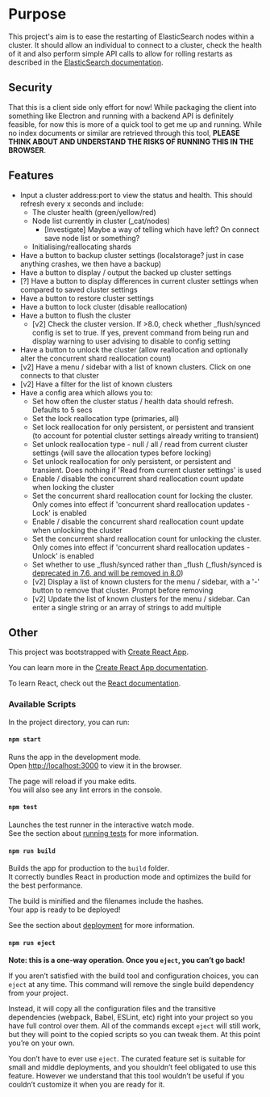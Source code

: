 # Purpose

This project's aim is to ease the restarting of ElasticSearch nodes within a cluster. It should allow an individual to connect to a cluster, check the health of it and also perform simple API calls to allow for rolling restarts as described in the [ElasticSearch documentation](https://www.elastic.co/guide/en/elasticsearch/reference/current/restart-cluster.html).

## Security

That this is a client side only effort for now! While packaging the client into something like Electron and running with a backend API is definitely feasible, for now this is more of a quick tool to get me up and running. While no index documents or similar are retrieved through this tool, **PLEASE THINK ABOUT AND UNDERSTAND THE RISKS OF RUNNING THIS IN THE BROWSER**.

## Features

- Input a cluster address:port to view the status and health. This should refresh every x seconds and include:
  - The cluster health (green/yellow/red)
  - Node list currently in cluster (_cat/nodes)
    - [Investigate] Maybe a way of telling which have left? On connect save node list or something?
  - Initialising/reallocating shards
- Have a button to backup cluster settings (localstorage? just in case anything crashes, we then have a backup)
- Have a button to display / output the backed up cluster settings
- [?] Have a button to display differences in current cluster settings when compared to saved cluster settings
- Have a button to restore cluster settings
- Have a button to lock cluster (disable reallocation)
- Have a button to flush the cluster
  - [v2] Check the cluster version. If >8.0, check whether _flush/synced config is set to true. If yes, prevent command from being run and display warning to user advising to disable to config setting
- Have a button to unlock the cluster (allow reallocation and optionally alter the concurrent shard reallocation count)
- [v2] Have a menu / sidebar with a list of known clusters. Click on one connects to that cluster
- [v2] Have a filter for the list of known clusters
- Have a config area which allows you to:
  - Set how often the cluster status / health data should refresh. Defaults to 5 secs
  - Set the lock reallocation type (primaries, all)
  - Set lock reallocation for only persistent, or persistent and transient (to account for potential cluster settings already writing to transient)
  - Set unlock reallocation type - null / all / read from current cluster settings (will save the allocation types before locking)
  - Set unlock reallocation for only persistent, or persistent and transient. Does nothing if 'Read from current cluster settings' is used
  - Enable / disable the concurrent shard reallocation count update when locking the cluster
  - Set the concurrent shard reallocation count for locking the cluster. Only comes into effect if 'concurrent shard reallocation updates - Lock' is enabled
  - Enable / disable the concurrent shard reallocation count update when unlocking the cluster
  - Set the concurrent shard reallocation count for unlocking the cluster. Only comes into effect if 'concurrent shard reallocation updates - Unlock' is enabled
  - Set whether to use _flush/synced rather than \_flush (_flush/synced is [deprecated in 7.6, and will be removed in 8.0](https://www.elastic.co/guide/en/elasticsearch/reference/current/indices-synced-flush-api.html))
  - [v2] Display a list of known clusters for the menu / sidebar, with a '-' button to remove that cluster. Prompt before removing
  - [v2] Update the list of known clusters for the menu / sidebar. Can enter a single string or an array of strings to add multiple

## Other

This project was bootstrapped with [Create React App](https://github.com/facebook/create-react-app).

You can learn more in the [Create React App documentation](https://facebook.github.io/create-react-app/docs/getting-started).

To learn React, check out the [React documentation](https://reactjs.org/).

### Available Scripts

In the project directory, you can run:

#### `npm start`

Runs the app in the development mode.\
Open [http://localhost:3000](http://localhost:3000) to view it in the browser.

The page will reload if you make edits.\
You will also see any lint errors in the console.

#### `npm test`

Launches the test runner in the interactive watch mode.\
See the section about [running tests](https://facebook.github.io/create-react-app/docs/running-tests) for more information.

#### `npm run build`

Builds the app for production to the `build` folder.\
It correctly bundles React in production mode and optimizes the build for the best performance.

The build is minified and the filenames include the hashes.\
Your app is ready to be deployed!

See the section about [deployment](https://facebook.github.io/create-react-app/docs/deployment) for more information.

#### `npm run eject`

**Note: this is a one-way operation. Once you `eject`, you can’t go back!**

If you aren’t satisfied with the build tool and configuration choices, you can `eject` at any time. This command will remove the single build dependency from your project.

Instead, it will copy all the configuration files and the transitive dependencies (webpack, Babel, ESLint, etc) right into your project so you have full control over them. All of the commands except `eject` will still work, but they will point to the copied scripts so you can tweak them. At this point you’re on your own.

You don’t have to ever use `eject`. The curated feature set is suitable for small and middle deployments, and you shouldn’t feel obligated to use this feature. However we understand that this tool wouldn’t be useful if you couldn’t customize it when you are ready for it.
